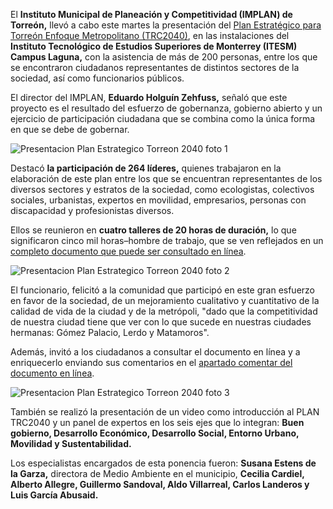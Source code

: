 
El **Instituto Municipal de Planeación y Competitividad (IMPLAN) de Torreón,** llevó a cabo este martes la presentación del [Plan Estratégico para Torreón Enfoque Metropolitano (TRC2040)](http://www.trcimplan.gob.mx/pet/indice.html), en las instalaciones del **Instituto Tecnológico de Estudios Superiores de Monterrey (ITESM) Campus Laguna,** con la asistencia de más de 200 personas, entre los que se encontraron ciudadanos representantes de distintos sectores de la sociedad, así como funcionarios públicos.

El director del IMPLAN, **Eduardo Holguín Zehfuss,** señaló que este proyecto es el resultado del esfuerzo de gobernanza, gobierno abierto y un ejercicio de participación ciudadana que se combina como la única forma en que se debe de gobernar.

<img class="img-responsive" src="2016-11-29-presentacion-trc2040/presentacion-trc2040-foto-1.jpg" alt="Presentacion Plan Estrategico Torreon 2040 foto 1">

Destacó **la participación de 264 líderes,** quienes trabajaron en la elaboración de este plan entre los que se encuentran representantes de los diversos sectores y estratos de la sociedad, como ecologistas, colectivos sociales, urbanistas, expertos en movilidad, empresarios, personas con discapacidad y profesionistas diversos.

Ellos se reunieron en **cuatro talleres de 20 horas de duración,** lo que significaron cinco mil horas–hombre de trabajo, que se ven reflejados en un [completo documento que puede ser consultado en línea](http://www.trcimplan.gob.mx/pet/indice.html).

<img class="img-responsive" src="2016-11-29-presentacion-trc2040/presentacion-trc2040-foto-2.jpg" alt="Presentacion Plan Estrategico Torreon 2040 foto 2">

El funcionario, felicitó a la comunidad que participó en este gran esfuerzo en favor de la sociedad, de un mejoramiento cualitativo y cuantitativo de la calidad de vida de la ciudad y de la metrópoli, "dado que la competitividad de nuestra ciudad tiene que ver con lo que sucede en nuestras ciudades hermanas: Gómez Palacio, Lerdo y Matamoros".

Además, invitó a los ciudadanos a consultar el documento en línea y a enriquecerlo enviando sus comentarios en el [apartado comentar del documento en línea](https://docs.google.com/document/d/1V4nwGxAd8umhGQDuWCOAJD7pVu-ghVGqcIrJ1xNU5wM/edit?usp=sharing).

<img class="img-responsive" src="2016-11-29-presentacion-trc2040/presentacion-trc2040-foto-3.jpg" alt="Presentacion Plan Estrategico Torreon 2040 foto 3">

También se realizó la presentación de un video como introducción al PLAN TRC2040 y un panel de expertos en los seis ejes que lo integran: **Buen gobierno, Desarrollo Económico, Desarrollo Social, Entorno Urbano, Movilidad y Sustentabilidad.**

Los especialistas encargados de esta ponencia fueron: **Susana Estens de la Garza,** directora de Medio Ambiente en el municipio, **Cecilia Cardiel, Alberto Allegre, Guillermo Sandoval, Aldo Villarreal, Carlos Landeros y Luis García Abusaid.**
